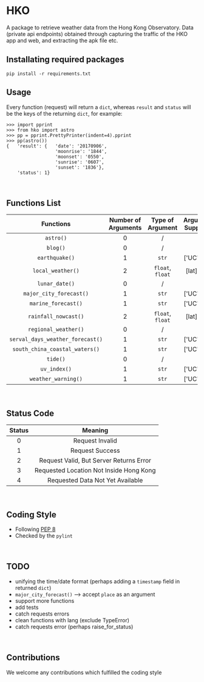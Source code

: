 # HKO
A package to retrieve weather data from the Hong Kong Observatory.
Data (private api endpoints) obtained through capturing the traffic of the HKO app and web, and extracting the apk file etc.
<br>

## Installating required packages
`pip install -r requirements.txt`
<br>

## Usage
Every function (request) will return a `dict`, whereas `result` and `status` will be the keys of the returning `dict`, for example:

    >>> import pprint
    >>> from hko import astro
    >>> pp = pprint.PrettyPrinter(indent=4).pprint
    >>> pp(astro())
    {   'result': {   'date': '20170906',
                      'moonrise': '1844',
                      'moonset': '0550',
                      'sunrise': '0607',
                      'sunset': '1836'},
        'status': 1}
<br>

## Functions List
Functions | Number of Arguments | Type of Argument | Arguments Supported | Default Arguments 
:---: | :---: | :---: | :---: | :---: 
`astro()` | 0 | / | / | / 
`blog()` | 0 | / | / | / 
`earthquake()` | 1 | `str` | ['UC', 'EN'] | 'UC'
`local_weather()` | 2 | `float`, `float` | [lat], [lng] | / 
`lunar_date()` | 0 | / | / | / 
`major_city_forecast()` | 1 | `str` | ['UC', 'EN'] | 'UC'
`marine_forecast()` | 1 | `str` | ['UC', 'EN'] | 'UC'
`rainfall_nowcast()` | 2 | `float`, `float` | [lat], [lng] | / 
`regional_weather()` | 0 | / | / | / 
`serval_days_weather_forecast()` | 1 | `str` | ['UC', 'EN'] | 'UC'
`south_china_coastal_waters()` | 1 | `str` | ['UC', 'EN'] | 'UC'
`tide()` | 0 | / | / | / 
`uv_index()` | 1 | `str` | ['UC', 'EN'] | 'UC'
`weather_warning()` | 1 | `str` | ['UC', 'EN'] | 'UC'
<br>

## Status Code
Status | Meaning
:---: | :---:
0 | Request Invalid
1 | Request Success
2 | Request Valid, But Server Returns Error
3 | Requested Location Not Inside Hong Kong
4 | Requested Data Not Yet Available
<br>

## Coding Style
- Following [PEP 8](https://www.python.org/dev/peps/pep-0008/)
- Checked by the `pylint`
<br>

## TODO
- unifying the time/date format (perhaps adding a `timestamp` field in returned `dict`)
- `major_city_forecast()` --> accept `place` as an argument
- support more functions
- add tests
- catch requests errors
- clean functions with lang (exclude TypeError)
- catch requests error (perhaps raise_for_status)
<br>

## Contributions
We welcome any contributions which fulfilled the coding style
